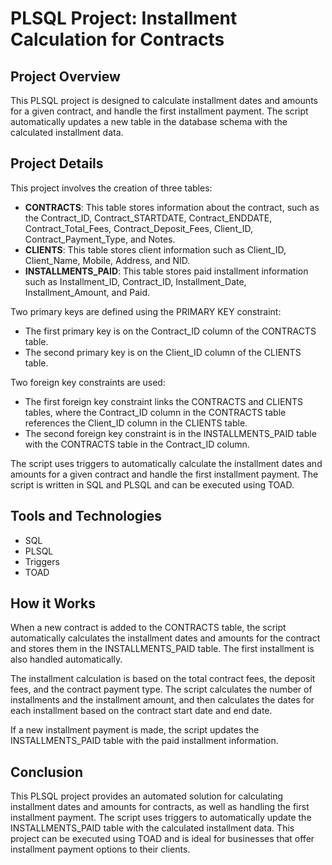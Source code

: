 # PLSQL Project: Installment Calculation for Contracts

## Project Overview
This PLSQL project is designed to calculate installment dates and amounts for a given contract, and handle the first installment payment. The script automatically updates a new table in the database schema with the calculated installment data.

## Project Details
This project involves the creation of three tables:
- **CONTRACTS**: This table stores information about the contract, such as the Contract_ID, Contract_STARTDATE, Contract_ENDDATE, Contract_Total_Fees, Contract_Deposit_Fees, Client_ID, Contract_Payment_Type, and Notes.
- **CLIENTS**: This table stores client information such as Client_ID, Client_Name, Mobile, Address, and NID.
- **INSTALLMENTS_PAID**: This table stores paid installment information such as Installment_ID, Contract_ID, Installment_Date, Installment_Amount, and Paid.

Two primary keys are defined using the PRIMARY KEY constraint:
- The first primary key is on the Contract_ID column of the CONTRACTS table.
- The second primary key is on the Client_ID column of the CLIENTS table.

Two foreign key constraints are used:
- The first foreign key constraint links the CONTRACTS and CLIENTS tables, where the Contract_ID column in the CONTRACTS table references the Client_ID column in the CLIENTS table.
- The second foreign key constraint is in the INSTALLMENTS_PAID table with the CONTRACTS table in the Contract_ID column.

The script uses triggers to automatically calculate the installment dates and amounts for a given contract and handle the first installment payment. The script is written in SQL and PLSQL and can be executed using TOAD.

## Tools and Technologies
- SQL
- PLSQL
- Triggers
- TOAD 

## How it Works
When a new contract is added to the CONTRACTS table, the script automatically calculates the installment dates and amounts for the contract and stores them in the INSTALLMENTS_PAID table. The first installment is also handled automatically. 

The installment calculation is based on the total contract fees, the deposit fees, and the contract payment type. The script calculates the number of installments and the installment amount, and then calculates the dates for each installment based on the contract start date and end date.

If a new installment payment is made, the script updates the INSTALLMENTS_PAID table with the paid installment information. 

## Conclusion
This PLSQL project provides an automated solution for calculating installment dates and amounts for contracts, as well as handling the first installment payment. The script uses triggers to automatically update the INSTALLMENTS_PAID table with the calculated installment data. This project can be executed using TOAD and is ideal for businesses that offer installment payment options to their clients.
